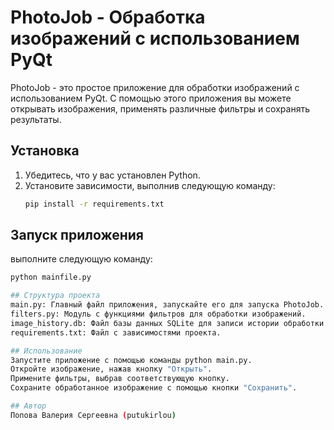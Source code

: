 # PhotoJob - Обработка изображений с использованием PyQt

PhotoJob - это простое приложение для обработки изображений с использованием PyQt. С помощью этого приложения вы можете открывать изображения, применять различные фильтры и сохранять результаты.

## Установка

1. Убедитесь, что у вас установлен Python.
2. Установите зависимости, выполнив следующую команду:
   ```bash
   pip install -r requirements.txt

## Запуск приложения
выполните следующую команду:
   ```bash
   python mainfile.py

## Структура проекта
main.py: Главный файл приложения, запускайте его для запуска PhotoJob.
filters.py: Модуль с функциями фильтров для обработки изображений.
image_history.db: Файл базы данных SQLite для записи истории обработки изображений.
requirements.txt: Файл с зависимостями проекта.

## Использование
Запустите приложение с помощью команды python main.py.
Откройте изображение, нажав кнопку "Открыть".
Примените фильтры, выбрав соответствующую кнопку.
Сохраните обработанное изображение с помощью кнопки "Сохранить".

## Автор
Попова Валерия Сергеевна (putukirlou)

